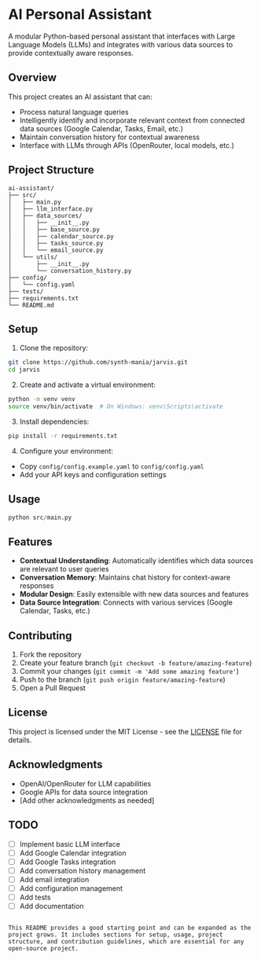 # AI Personal Assistant

A modular Python-based personal assistant that interfaces with Large Language Models (LLMs) and integrates with various data sources to provide contextually aware responses.

## Overview

This project creates an AI assistant that can:
- Process natural language queries
- Intelligently identify and incorporate relevant context from connected data sources (Google Calendar, Tasks, Email, etc.)
- Maintain conversation history for contextual awareness
- Interface with LLMs through APIs (OpenRouter, local models, etc.)

## Project Structure

```
ai-assistant/
├── src/
│   ├── main.py
│   ├── llm_interface.py
│   ├── data_sources/
│   │   ├── __init__.py
│   │   ├── base_source.py
│   │   ├── calendar_source.py
│   │   ├── tasks_source.py
│   │   └── email_source.py
│   └── utils/
│       ├── __init__.py
│       └── conversation_history.py
├── config/
│   └── config.yaml
├── tests/
├── requirements.txt
└── README.md
```

## Setup

1. Clone the repository:
```bash
git clone https://github.com/synth-mania/jarvis.git
cd jarvis
```

2. Create and activate a virtual environment:
```bash
python -m venv venv
source venv/bin/activate  # On Windows: venv\Scripts\activate
```

3. Install dependencies:
```bash
pip install -r requirements.txt
```

4. Configure your environment:
- Copy `config/config.example.yaml` to `config/config.yaml`
- Add your API keys and configuration settings

## Usage

```python
python src/main.py
```

## Features

- **Contextual Understanding**: Automatically identifies which data sources are relevant to user queries
- **Conversation Memory**: Maintains chat history for context-aware responses
- **Modular Design**: Easily extensible with new data sources and features
- **Data Source Integration**: Connects with various services (Google Calendar, Tasks, etc.)

## Contributing

1. Fork the repository
2. Create your feature branch (`git checkout -b feature/amazing-feature`)
3. Commit your changes (`git commit -m 'Add some amazing feature'`)
4. Push to the branch (`git push origin feature/amazing-feature`)
5. Open a Pull Request

## License

This project is licensed under the MIT License - see the [LICENSE](LICENSE) file for details.

## Acknowledgments

- OpenAI/OpenRouter for LLM capabilities
- Google APIs for data source integration
- [Add other acknowledgments as needed]

## TODO

- [ ] Implement basic LLM interface
- [ ] Add Google Calendar integration
- [ ] Add Google Tasks integration
- [ ] Add conversation history management
- [ ] Add email integration
- [ ] Add configuration management
- [ ] Add tests
- [ ] Add documentation
```

This README provides a good starting point and can be expanded as the project grows. It includes sections for setup, usage, project structure, and contribution guidelines, which are essential for any open-source project.
